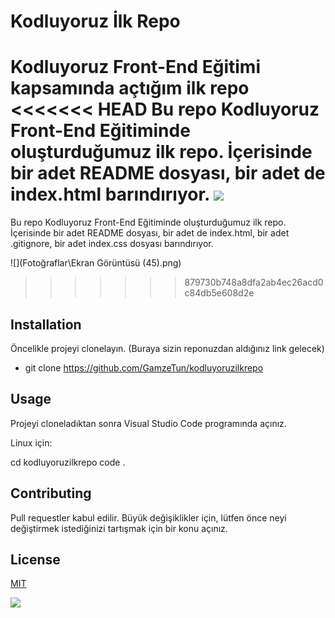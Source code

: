 # Kodluyoruz İlk Repo
Kodluyoruz Front-End Eğitimi kapsamında açtığım ilk repo
<<<<<<< HEAD
Bu repo Kodluyoruz Front-End Eğitiminde oluşturduğumuz ilk repo. İçerisinde bir adet README dosyası, bir adet de index.html barındırıyor.
![](Foto\repoFoto.png)
=======
Bu repo Kodluyoruz Front-End Eğitiminde oluşturduğumuz ilk repo. İçerisinde bir adet README dosyası, bir adet de index.html, bir adet .gitignore, bir adet index.css dosyası barındırıyor.

 ![](Fotoğraflar\Ekran Görüntüsü (45).png)
>>>>>>> 879730b748a8dfa2ab4ec26acd0c84db5e608d2e

## Installation
Öncelikle projeyi clonelayın. (Buraya sizin reponuzdan aldığınız link gelecek)

* git clone https://github.com/GamzeTun/kodluyoruzilkrepo
## Usage
Projeyi cloneladıktan sonra Visual Studio Code programında açınız.

Linux için:

cd kodluyoruzilkrepo
code .

## Contributing
Pull requestler kabul edilir. Büyük değişiklikler için, lütfen önce neyi değiştirmek istediğinizi tartışmak için bir konu açınız.

## License
[MIT](https://choosealicense.com/licenses/mit/)

![](https://github.com/GamzeTun/kodluyoruzilkrepo)
